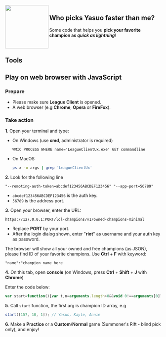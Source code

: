 <img align="left" src="https://i.redd.it/1cp00o73bquz.jpg" width="140px">

## Who picks Yasuo faster than me?
Some code that helps you **pick your favorite champion as _quick as lightning_**!

<br>

## Tools

## Play on web browser with JavaScript

### Prepare

- Please make sure **League Client** is opened.
- A web browser (e.g **Chrome**, **Opera** or **FireFox**).

### Take action

**1**. Open your terminal and type:

- On Windows (use **cmd**, administrator is required)
  ```batch
  WMIC PROCESS WHERE name='LeagueClientUx.exe' GET commandline
  ```

- On MacOS
  ```bash
  ps x -o args | grep 'LeagueClientUx'
  ```

**2**. Look for the following line
```
"--remoting-auth-token=abcdef123456ABCDEF123456" "--app-port=56789"
```
- `abcdef123456ABCDEF123456` is the auth key.
- `56789` is the address port.

**3**. Open your browser, enter the URL:
```http
https://127.0.0.1:PORT/lol-champions/v1/owned-champions-minimal
```
- Replace **PORT** by your port.
- After the login dialog shown, enter "**riot**" as username and your auth key as password.

The browser will show all your owned and free champions (as JSON), please find ID of your favorite champions. Use **Ctrl** + **F** with  keyword:
```
"name":"champion_name_here
```

**4**. On this tab, open **console** (on Windows, press **Ctrl** + **Shift** + **J** with **Chrome**)

Enter the code below:
```js
var start=function(){var t,n=arguments.length>0&&void 0!==arguments[0]?arguments[0]:[157],a=async function(t,n,a){return await fetch(n,{method:t,body:a,headers:{"Content-type":"application/json; charset=UTF-8"}}).then(function(t){return t.text()}).then(function(t){return JSON.parse(t.length?t:"{}")})},e=async function(t,n){return 0===Object.keys(await a("PATCH","/lol-champ-select/v1/session/actions/".concat(t),JSON.stringify({championId:n}))).length},c=setInterval(async function(){if(await async function(){return"InProgress"===(await a("GET","/lol-matchmaking/v1/ready-check")).state}())await async function(){return await a("POST","/lol-matchmaking/v1/ready-check/accept")}();else if((t=await async function(){var t=await a("GET","/lol-champ-select/v1/session"),n=t.localPlayerCellId,e=t.actions;return e?e[0].filter(function(t){return t.actorCellId===n})[0].id:-1}())>-1){for(var i=0;i<n.length&&!await e(t,n[i]);i++);await async function(t){return await a("POST","/lol-champ-select/v1/session/actions/".concat(t,"/complete"))}(t),clearInterval(c)}},250)};
```

**5**. Call `start` function, the first arg is champion ID array, e.g
```js
start([157, 10, 1]); // Yasuo, Kayle, Annie
```

**6**. Make a **Practice** or a **Custom**/**Normal** game (Summoner's Rift - blind pick only), and enjoy!
